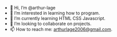 - 👋 Hi, I’m @arthur-lage
- 👀 I’m interested in learning how to program.
- 🌱 I’m currently learning HTML CSS Javascript.
- 💞️ I’m looking to collaborate on projects.
- 📫 How to reach me: arthurlage2006@gmail.com.

<!---
arthur-lage/arthur-lage is a ✨ special ✨ repository because its `README.md` (this file) appears on your GitHub profile.
You can click the Preview link to take a look at your changes.
--->
